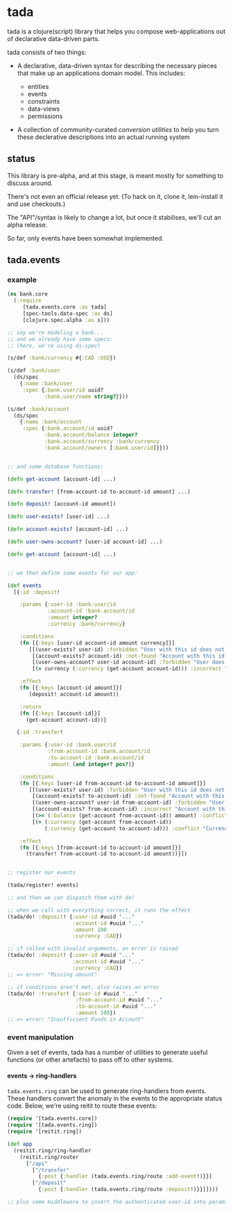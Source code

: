# tada

tada is a clojure(script) library that helps you compose web-applications out of declarative data-driven parts.

tada consists of two things:

  - A declarative, data-driven syntax for describing the necessary pieces that make up an applications domain model.
    This includes:
      - entities
      - events
      - constraints
      - data-views
      - permissions

  - A collection of community-curated *conversion utilities* to help you turn these declerative descriptions into an actual running system

## status

This library is pre-alpha, and at this stage, is meant mostly for something to discuss around.

There's not even an official release yet. (To hack on it, clone it, lein-install it and use checkouts.)

The "API"/syntax is likely to change a lot, but once it stabilises, we'll cut an alpha release.

So far, only events have been somewhat implemented.


## tada.events

### example

```clojure
(ns bank.core
  (:require
     [tada.events.core :as tada]
     [spec-tools.data-spec :as ds]
     [clojure.spec.alpha :as s]))

;; say we're modeling a bank...
;; and we already have some specs:
;; (here, we're using ds-spec)

(s/def :bank/currency #{:CAD :USD})

(s/def :bank/user
  (ds/spec
    {:name :bank/user
     :spec {:bank.user/id uuid?
            :bank.user/name string?}}))

(s/def :bank/account
  (ds/spec
    {:name :bank/account
     :spec {:bank.account/id uuid?
            :bank.account/balance integer?
            :bank.account/currency :bank/currency
            :bank.account/owners [:bank.user/id]}}))


;; and some database functions:

(defn get-account [account-id] ...)

(defn transfer! [from-account-id to-account-id amount] ...)

(defn deposit! [account-id amount])

(defn user-exists? [user-id] ...)

(defn account-exists? [account-id] ...)

(defn user-owns-account? [user-id account-id] ...)

(defn get-account [account-id] ...)


;; we then define some events for our app:

(def events
  [{:id :deposit!

    :params {:user-id :bank.user/id
             :account-id :bank.account/id
             :amount integer?
             :currency :bank/currency}

    :conditions
    (fn [{:keys [user-id account-id amount currency]}]
       [[(user-exists? user-id) :forbidden "User with this id does not exist"]
        [(account-exists? account-id) :not-found "Account with this id does not exist"]
        [(user-owns-account? user-id account-id) :forbidden "User does not own this account"]
        [(= currency (:currency (get-account account-id))) :incorrect "Deposit currency must match account"]])

    :effect
    (fn [{:keys [account-id amount]}]
       (deposit! account-id amount))

    :return
    (fn [{:keys [account-id]}]
      (get-account account-id))}

   {:id :transfer!

    :params {:user-id :bank.user/id
             :from-account-id :bank.account/id
             :to-account-id :bank.account/id
             :amount (and integer? pos?)}

    :conditions
    (fn [{:keys [user-id from-account-id to-account-id amount]}]
       [[(user-exists? user-id) :forbidden "User with this id does not exist"]
        [(account-exists? to-account-id) :not-found "Account with this id does not exist"]
        [(user-owns-account? user-id from-account-id) :forbidden "User does not own this account"]
        [(account-exists? from-account-id) :incorrect "Account with this id does not exist"]
        [(>= (:balance (get-account from-account-id)) amount) :conflict "Insufficient funds in account"]
        [(= (:currency (get-account from-account-id))
            (:currency (get-account to-account-id))) :conflict "Currency of accounts must match"]])

    :effect
    (fn [{:keys [from-account-id to-account-id amount]}]
      (transfer! from-account-id to-account-id amount))}])


;; register our events

(tada/register! events)

;; and then we can dispatch them with do!

;; when we call with everything correct, it runs the effect
(tada/do! :deposit! {:user-id #uuid "..."
                     :account-id #uuid "..."
                     :amount 100
                     :currency :CAD})

;; if called with invalid arguments, an error is raised
(tada/do! :deposit! {:user-id #uuid "..."
                     :account-id #uuid "..."
                     :currency :CAD})
;; => error: "Missing amount"

;; if conditions aren't met, also raises an error
(tada/do! :transfer! {:user-id #uuid "..."
                      :from-account-id #uuid "..."
                      :to-account-id #uuid "..."
                      :amount 100})
;; => error: "Insufficient Funds in Account"

```

### event manipulation

Given a set of events, tada has a number of utilities to generate useful functions (or other artefacts)
to pass off to other systems.

#### events -> ring-handlers

`tada.events.ring` can be used to generate ring-handlers from events.
These handlers convert the anomaly in the events to the appropriate status code.
Below, we're using reitit to route these events:

```clojure
(require '[tada.events.core])
(require '[tada.events.ring])
(require '[reitit.ring])

(def app
  (reitit.ring/ring-handler
    (reitit.ring/router
      ["/api"
        ["/transfer"
          {:post {:handler (tada.events.ring/route :add-event!)}}]
        ["/deposit"
          {:post {:handler (tada.events.ring/route :deposit!)}}]])))

;; plus some middleware to insert the authenticated user-id into params
```
